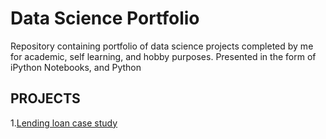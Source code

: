 # Data Science Portfolio
Repository containing portfolio of data science projects completed by me for academic, self learning, and hobby purposes. Presented in the form of iPython Notebooks, and Python
## PROJECTS
1.[Lending loan case study](https://github.com/lasnausman/Portfolio/blob/master/Loan%20Lending%20case%20study-%20Analysis/Lending%20Loan.ipynb)

